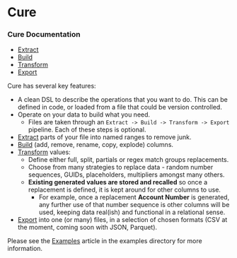 # Cure

### Cure Documentation

- [Extract](extract/main.md)
- [Build](builder/main.md) 
- [Transform](transform/main.md)
- [Export](export/main.md) 

Cure has several key features:
- A clean DSL to describe the operations that you want to do. This can be defined in code, or loaded from a file that
  could be version controlled.
- Operate on your data to build what you need.
    - Files are taken through an `Extract -> Build -> Transform -> Export` pipeline.  Each of these steps is optional.
- [Extract](extract/main.md) parts of your file into named ranges to remove junk.
- [Build](builder/main.md) (add, remove, rename, copy, explode) columns.
- [Transform](transform/main.md) values:
    - Define either full, split, partials or regex match groups replacements.
    - Choose from many strategies to replace data - random number sequences, GUIDs, placeholders, multipliers amongst many others.
    - **Existing generated values are stored and recalled** so once a replacement is defined, it is kept around for other columns to use.
        - For example, once a replacement **Account Number** is generated, any further use of that number sequence is other columns will be used, keeping data real(ish) and functional in a relational sense.
- [Export](export/main.md) into one (or many) files, in a selection of chosen formats (CSV at the moment, coming soon with JSON, Parquet).

Please see the [Examples](examples/examples.md) article in the examples directory for more information.